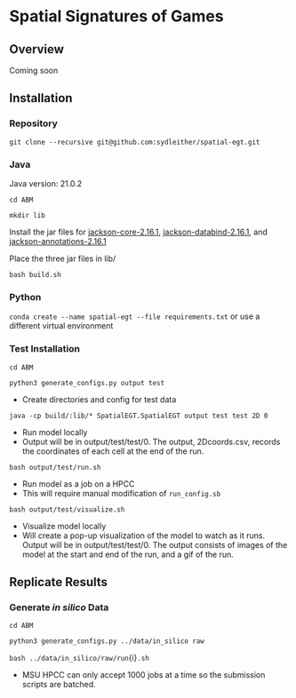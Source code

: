 # Spatial Signatures of Games

## Overview
Coming soon

## Installation

### Repository
`git clone --recursive git@github.com:sydleither/spatial-egt.git`

### Java
Java version: 21.0.2

`cd ABM`

`mkdir lib`

Install the jar files for [jackson-core-2.16.1](https://mvnrepository.com/artifact/com.fasterxml.jackson.core/jackson-core/2.16.1), [jackson-databind-2.16.1](https://mvnrepository.com/artifact/com.fasterxml.jackson.core/jackson-databind), and [jackson-annotations-2.16.1](https://mvnrepository.com/artifact/com.fasterxml.jackson.core/jackson-annotations/2.16.1)

Place the three jar files in lib/

`bash build.sh`

### Python
`conda create --name spatial-egt --file requirements.txt` or use a different virtual environment

### Test Installation
`cd ABM`

`python3 generate_configs.py output test`
- Create directories and config for test data

`java -cp build/:lib/* SpatialEGT.SpatialEGT output test test 2D 0`
- Run model locally
- Output will be in output/test/test/0. The output, 2Dcoords.csv, records the coordinates of each cell at the end of the run.

`bash output/test/run.sh`
- Run model as a job on a HPCC
- This will require manual modification of `run_config.sb`

`bash output/test/visualize.sh`
- Visualize model locally
- Will create a pop-up visualization of the model to watch as it runs. Output will be in output/test/test/0. The output consists of images of the model at the start and end of the run, and a gif of the run.

## Replicate Results

### Generate *in silico* Data
`cd ABM`

`python3 generate_configs.py ../data/in_silico raw`

`bash ../data/in_silico/raw/run`{i}`.sh`
- MSU HPCC can only accept 1000 jobs at a time so the submission scripts are batched.